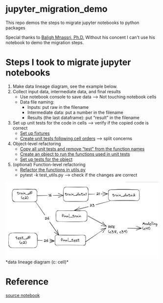 # jupyter_migration_demo
This repo demos the steps to migrate jupyter notebooks to python packages

Special thanks to [Baligh Mnassri, Ph.D.](https://www.linkedin.com/in/baligh-mnassri/?locale=en_US) Without his concent I can't use his notebook to demo the migration steps.

# Steps I took to migrate jupyter notebooks
1. Make data lineage diagram, see the example below.
2. Collect input data, intermediate data, and final results
   - Use notebook console to save data --> Not touching notebook cells
   - Data file naming:
     - Inputs: put raw in the filename
     - Intermediate data: put a number in the filename
     - Results (the last dataframe): put “result” in the filename
3. Set up unit tests for the code in cells --> verify if the copied code is correct
   - [Set up fixtures](https://github.com/syhsu/jupyter_migration_demo/blob/main/tests/conftest.py)
   - [Create unit tests following cell orders](https://github.com/syhsu/jupyter_migration_demo/blob/main/tests/titanic_python/test_notebook.py) --> split concerns
4. Object-level refactoring
   - [Copy all unit tests and remove “test” from the function names](https://github.com/syhsu/jupyter_migration_demo/blob/main/titanic_python/utils.py)
   - [Create an object to run the functions used in unit tests](https://github.com/syhsu/jupyter_migration_demo/blob/main/titanic_python/titanic.py)
   - [Set up tests for the object](https://github.com/syhsu/jupyter_migration_demo/blob/main/tests/titanic_python/test_titanic.py)
5. (optional) Function-level refactoring 
   - [Refactor the functions in utils.py](https://github.com/syhsu/jupyter_migration_demo/blob/main/titanic_python/utils.py)
   - pytest -k test_utils.py --> check if the changes are correct

<img src="https://raw.githubusercontent.com/syhsu/jupyter_migration_demo/main/notebooks/titanic-logistic-regression-with-python-data-lineage.png" width="500" height="250">
*data lineage diagram (c: cell)*

# Reference
[source notebook](https://www.kaggle.com/code/mnassrib/titanic-logistic-regression-with-python)
